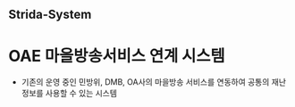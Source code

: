 ## Strida-System
# OAE 마을방송서비스 연계 시스템
- 기존의 운영 중인 민방위, DMB, OA사의 마을방송 서비스를 연동하여 공통의 재난정보를 사용할 수 있는 시스템
